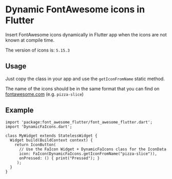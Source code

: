 # Dynamic FontAwesome icons in Flutter
Insert FontAwesome icons dynamically in Flutter app when the icons are not known at compile time.

The version of icons is:  ```5.15.3```



## Usage

Just copy the class in your app and use the ```getIconFromName``` static method.

The name of the icons should be in the same format that you can find on [fontawesome.com](https://fontawesome.com/) (e.g. ```pizza-slice```)

## Example

```
import 'package:font_awesome_flutter/font_awesome_flutter.dart';
import 'DynamicFaIcons.dart';

class MyWidget extends StatelessWidget {
  Widget build(BuildContext context) {
    return IconButton(
      // Use the FaIcon Widget + DynamicFaIcons class for the IconData
      icon: FaIcon(DynamicFaIcons.getIconFromName("pizza-slice")), 
      onPressed: () { print("Pressed"); }
     );
  }
}
```
